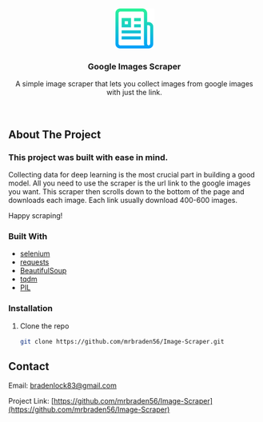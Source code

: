 <!--
*** Thanks for checking out the Best-README-Template. If you have a suggestion
*** that would make this better, please fork the repo and create a pull request
*** or simply open an issue with the tag "enhancement".
*** Thanks again! Now go create something AMAZING! :D
***
***
***
*** To avoid retyping too much info. Do a search and replace for the following:
*** github_username, repo_name, twitter_handle, email, project_title, project_description
-->



<!-- PROJECT SHIELDS -->
<!--
*** I'm using markdown "reference style" links for readability.
*** Reference links are enclosed in brackets [ ] instead of parentheses ( ).
*** See the bottom of this document for the declaration of the reference variables
*** for contributors-url, forks-url, etc. This is an optional, concise syntax you may use.
*** https://www.markdownguide.org/basic-syntax/#reference-style-links
-->

<!-- PROJECT LOGO -->
<br />
<p align="center">
  <a href="https://github.com/github_username/repo_name">
    <img src="logo.png" alt="Logo" width="80" height="80">
  </a>

  <h3 align="center">Google Images Scraper</h3>

  <p align="center">
    A simple image scraper that lets you collect images from google images with just the link.
    <br />
    <br />
    <br />
  </p>
</p>



<!-- ABOUT THE PROJECT -->
## About The Project
### This project was built with ease in mind.
Collecting data for deep learning is the most crucial part in building a good model. All you need to use the scraper is the url link to the google images you want. This scraper then scrolls down to the bottom of the page and downloads each image. Each link usually download 400-600 images.

Happy scraping!


### Built With

* [selenium](https://www.selenium.dev/documentation/en/webdriver/#:~:text=Selenium%20WebDriver%20refers%20to%20both,and%20more%20concise%20programming%20interface.)
* [requests](https://docs.python-requests.org/en/master/)
* [BeautifulSoup](https://www.crummy.com/software/BeautifulSoup/bs4/doc/)
* [tqdm](https://github.com/tqdm/tqdm)
* [PIL](https://pillow.readthedocs.io/en/stable/)




### Installation

1. Clone the repo
   ```sh
   git clone https://github.com/mrbraden56/Image-Scraper.git
   ```



<!-- CONTACT -->
## Contact

Email: bradenlock83@gmail.com

Project Link: [https://github.com/mrbraden56/Image-Scraper](https://github.com/mrbraden56/Image-Scraper)






<!-- MARKDOWN LINKS & IMAGES -->
<!-- https://www.markdownguide.org/basic-syntax/#reference-style-links -->
[contributors-shield]: https://img.shields.io/github/contributors/github_username/repo.svg?style=for-the-badge
[contributors-url]: https://github.com/github_username/repo/graphs/contributors
[forks-shield]: https://img.shields.io/github/forks/github_username/repo.svg?style=for-the-badge
[forks-url]: https://github.com/github_username/repo/network/members
[stars-shield]: https://img.shields.io/github/stars/github_username/repo.svg?style=for-the-badge
[stars-url]: https://github.com/github_username/repo/stargazers
[issues-shield]: https://img.shields.io/github/issues/github_username/repo.svg?style=for-the-badge
[issues-url]: https://github.com/github_username/repo/issues
[license-shield]: https://img.shields.io/github/license/github_username/repo.svg?style=for-the-badge
[license-url]: https://github.com/github_username/repo/blob/master/LICENSE.txt
[linkedin-shield]: https://img.shields.io/badge/-LinkedIn-black.svg?style=for-the-badge&logo=linkedin&colorB=555
[linkedin-url]: https://linkedin.com/in/github_username
